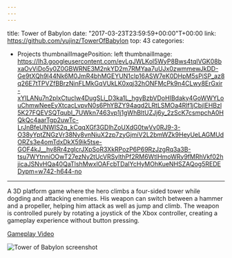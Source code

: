 ```yaml
---
---
---
```

title: Tower of Babylon
date: "2017-03-23T23:59:59+00:00"T+00:00
link: https://github.com/yujinz/TowerOfBabylon
top: 43
categories:
- Projects
thumbnailImagePosition: left
thumbnailImage: https://lh3.googleusercontent.com/evLgJWLKol5WyP8Bws4tqIVGK08bxaOvViDo5y0Z0GBWRNE3M2nkYD2m7RMYaa7uUJx0zwmmewJkDD-Ge9tXQh9l44Nk6M0JmR4bhMGEYUN1clp16ASW7eK0DHpM5sPiSP_az8q26E7tTPVZfBBrzNinFLMkGqVUkLK0xqj32hONFMcPk9n4CLwy8ErGxir-xYILANu7n2plxCtuclw4DugSLi_D3ka1L_hgyBzbVDoHIBdaky4GoWWYLouChmwNeeEyXtcacLvpvN0s6PhYBZY94aqd2LRtLSMOa4Rlf1jCbjIEHBzl5K27FQEVSQTqubl_7UWkn7463vp1j1gWhBltUZJj6y_2zScK7csmpchA0HQkQc4aarTgp2uwTc-LrJnBfeUNWIS2q_kCqqXGf3GDlhZoUXdG0twVv0RJ9-3-O38yYptZNGzVr38Ny8vnNiuX2zp7zyGjmiV2L2bmWZk9HeyUeLAGMUdORZs3e4omTdxDkX59ik5tse-GOF4kJ__hv8Rr4zgIcrJXpSoR3XkRPozP6P69RzJzgRq3a3B-tsu7WYtnniOOwT27ezNy2tUcVRSylthPf2RM6WtlHmoWRy9fMRhVkf02hjicaJSNvHQa40QaTlshMwxlOAFcbTDalYcHyMOhKueNHSZAQog5REDEDypm=w742-h644-no
---

A 3D platform game where the hero climbs a four-sided tower while dogding and attacking enemies. His weapon can switch between a hammer and a propeller, helping him attack as well as jump and climb. The weapon is controlled purely by rotating a joystick of the Xbox controller, creating a gameplay experience without button pressing.
<!-- more -->

[Gameplay Video](https://www.youtube.com/watch?v=ej4pOaGyOsw)

![Tower of Babylon screenshot](https://lh3.googleusercontent.com/evLgJWLKol5WyP8Bws4tqIVGK08bxaOvViDo5y0Z0GBWRNE3M2nkYD2m7RMYaa7uUJx0zwmmewJkDD-Ge9tXQh9l44Nk6M0JmR4bhMGEYUN1clp16ASW7eK0DHpM5sPiSP_az8q26E7tTPVZfBBrzNinFLMkGqVUkLK0xqj32hONFMcPk9n4CLwy8ErGxir-xYILANu7n2plxCtuclw4DugSLi_D3ka1L_hgyBzbVDoHIBdaky4GoWWYLouChmwNeeEyXtcacLvpvN0s6PhYBZY94aqd2LRtLSMOa4Rlf1jCbjIEHBzl5K27FQEVSQTqubl_7UWkn7463vp1j1gWhBltUZJj6y_2zScK7csmpchA0HQkQc4aarTgp2uwTc-LrJnBfeUNWIS2q_kCqqXGf3GDlhZoUXdG0twVv0RJ9-3-O38yYptZNGzVr38Ny8vnNiuX2zp7zyGjmiV2L2bmWZk9HeyUeLAGMUdORZs3e4omTdxDkX59ik5tse-GOF4kJ__hv8Rr4zgIcrJXpSoR3XkRPozP6P69RzJzgRq3a3B-tsu7WYtnniOOwT27ezNy2tUcVRSylthPf2RM6WtlHmoWRy9fMRhVkf02hjicaJSNvHQa40QaTlshMwxlOAFcbTDalYcHyMOhKueNHSZAQog5REDEDypm=w742-h644-no)
